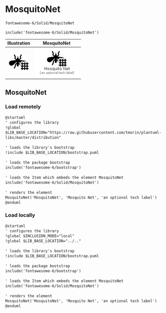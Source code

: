 # MosquitoNet


```text
fontawesome-6/Solid/MosquitoNet
```

```text
include('fontawesome-6/Solid/MosquitoNet')
```



| Illustration | MosquitoNet |
| :---: | :---: |
| ![illustration for Illustration](../../fontawesome-6/Solid/MosquitoNet.png) | ![illustration for MosquitoNet](../../fontawesome-6/Solid/MosquitoNet.Local.png) |




## MosquitoNet

### Load remotely
```plantuml
@startuml
' configures the library
!global $LIB_BASE_LOCATION="https://raw.githubusercontent.com/tmorin/plantuml-libs/master/distribution"

' loads the library's bootstrap
!include $LIB_BASE_LOCATION/bootstrap.puml

' loads the package bootstrap
include('fontawesome-6/bootstrap')

' loads the Item which embeds the element MosquitoNet
include('fontawesome-6/Solid/MosquitoNet')

' renders the element
MosquitoNet('MosquitoNet', 'Mosquito Net', 'an optional tech label')
@enduml
```

### Load locally
```plantuml
@startuml
' configures the library
!global $INCLUSION_MODE="local"
!global $LIB_BASE_LOCATION="../.."

' loads the library's bootstrap
!include $LIB_BASE_LOCATION/bootstrap.puml

' loads the package bootstrap
include('fontawesome-6/bootstrap')

' loads the Item which embeds the element MosquitoNet
include('fontawesome-6/Solid/MosquitoNet')

' renders the element
MosquitoNet('MosquitoNet', 'Mosquito Net', 'an optional tech label')
@enduml
```

